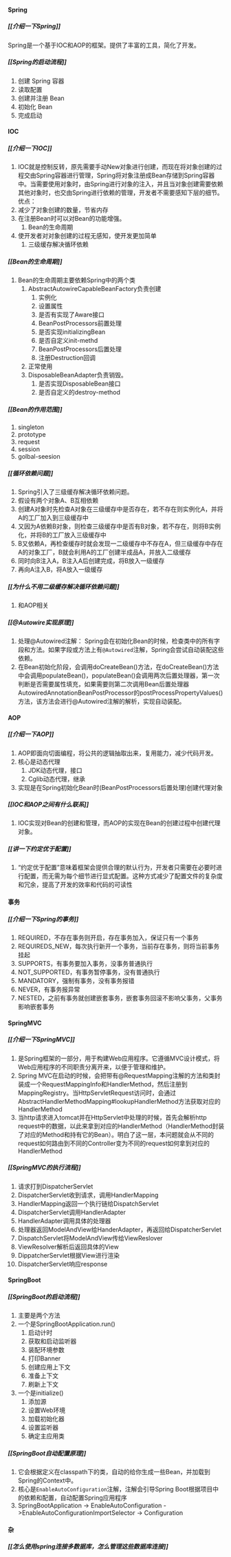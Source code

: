 #### Spring
##### [[介绍一下Spring]]
Spring是一个基于IOC和AOP的框架。提供了丰富的工具，简化了开发。

##### [[Spring的启动流程]]
1. 创建 Spring 容器
2. 读取配置
3. 创建并注册 Bean
4. 初始化 Bean
5. 完成启动

#### IOC
##### [[介绍一下IOC]]
1. IOC就是控制反转，原先需要手动New对象进行创建，而现在将对象创建的过程交由Spring容器进行管理，Spring将对象注册成Bean存储到Spring容器中。当需要使用对象时，由Spring进行对象的注入，并且当对象创建需要依赖其他对象时，也交由Spring进行依赖的管理，开发者不需要感知下层的细节。
优点：
1. 减少了对象创建的数量，节省内存
2. 在注册Bean时可以对Bean的功能增强。
	1. Bean的生命周期
3. 使开发者对对象创建的过程无感知，使开发更加简单
	1. 三级缓存解决循环依赖

##### [[Bean的生命周期]]
1. Bean的生命周期主要依赖Spring中的两个类
	1. AbstractAutowireCapableBeanFactory负责创建
		1. 实例化
		2. 设置属性
		3. 是否有实现了Aware接口
		4. BeanPostProcessors前置处理
		5. 是否实现initializingBean
		6. 是否自定义init-methd
		7. BeanPostProcessors后置处理
		8. 注册Destruction回调
	2. 正常使用
	3. DisposableBeanAdapter负责销毁。
		1. 是否实现DisposableBean接口
		2. 是否自定义的destroy-method

##### [[Bean的作用范围]]
1. singleton
2. prototype
3. request
4. session
5. golbal-seesion

##### [[循环依赖问题]]
1. Spring引入了三级缓存解决循环依赖问题。
2. 假设有两个对象A、B互相依赖
3. 创建A对象时先检查A对象在三级缓存中是否存在，若不存在则实例化A，并将A的工厂加入到三级缓存中
4. 又因为A依赖B对象，则检查三级缓存中是否有B对象，若不存在，则将B实例化，并将B的工厂放入三级缓存中
5. B又依赖A，再检查缓存时就会发现一二级缓存中不存在A，但三级缓存中存在A的对象工厂，B就会利用A的工厂创建半成品A，并放入二级缓存
6. 同时向B注入A，B注入A后创建完成，将B放入一级缓存
7. 再向A注入B，将A放入一级缓存

##### [[为什么不用二级缓存解决循环依赖问题]]
1. 和AOP相关

##### [[@Autowire实现原理]]
1. 处理@Autowired注解： Spring会在初始化Bean的时候，检查类中的所有字段和方法。如果字段或方法上有`@Autowired`注解，Spring会尝试自动装配这些依赖。
2. 在Bean初始化阶段，会调用doCreateBean()方法，在doCreateBean()方法中会调用populateBean()，populateBean()会调用两次后置处理器，第一次判断是否需要属性填充，如果需要则第二次调用Bean后置处理器AutowiredAnnotationBeanPostProcessor的postProcessPropertyValues()方法，该方法会进行@Autowired注解的解析，实现自动装配。
#### AOP
##### [[介绍一下AOP]]
1. AOP即面向切面编程，将公共的逻辑抽取出来，复用能力，减少代码开发。
2. 核心是动态代理
	1. JDK动态代理，接口
	2. Cglib动态代理，继承
3. 实现是在Spring初始化Bean时(BeanPostProcessors后置处理)创建代理对象

##### [[IOC和AOP之间有什么联系]]
1. IOC实现对Bean的创建和管理，而AOP的实现在Bean的创建过程中创建代理对象。

##### [[讲一下约定优于配置]]
1. “约定优于配置”意味着框架会提供合理的默认行为，开发者只需要在必要时进行配置，而无需为每个细节进行显式配置。这种方式减少了配置文件的复杂度和冗余，提高了开发的效率和代码的可读性

#### 事务
##### [[介绍一下Spring的事务]]
1. REQUIRED，不存在事务则开启，存在事务加入，保证只有一个事务
2. REQUIREDS_NEW，每次执行新开一个事务，当前存在事务，则将当前事务挂起
3. SUPPORTS，有事务要加入事务，没事务普通执行
4. NOT_SUPPORTED，有事务暂停事务，没有普通执行
5. MANDATORY，强制有事务，没有事务报错
6. NEVER，有事务报异常
7. NESTED，之前有事务就创建嵌套事务，嵌套事务回滚不影响父事务，父事务影响嵌套事务



#### SpringMVC
#####  [[介绍一下SpringMVC]]
1. 是Spring框架的一部分，用于构建Web应用程序。它遵循MVC设计模式，将Web应用程序的不同职责分离开来，以便于管理和维护。
2. Spring MVC在启动的时候，会把带有@RequestMapping注解的方法和类封装成一个RequestMappingInfo和HandlerMethod，然后注册到MappingRegistry。当HttpServletRequest访问时，会通过AbstractHandlerMethodMapping#lookupHandlerMethod方法获取对应的HandlerMethod
3. 当http请求进入tomcat并在HttpServlet中处理的时候，首先会解析http request中的数据，以此来拿到对应的HandlerMethod（HandlerMethod封装了对应的Method和持有它的Bean）。明白了这一层，本问题就会从不同的request如何路由到不同的Controller变为不同的request如何拿到对应的HandlerMethod

##### [[SpringMVC的执行流程]]
1. 请求打到DispatcherServlet
2. DispatcherServlet收到请求，调用HandlerMapping
3. HandlerMapping返回一个执行链给DispatchServlet
4. DispatcherServlet调用HandlerAdapter
5. HandlerAdapter调用具体的处理器
6. 处理器返回ModelAndView给HanderAdapter，再返回给DispatcherServlet
7. DispatchServlet将ModelAndView传给ViewReslover
8. ViewResolver解析后返回具体的View
9. DippatcherServlet根据View进行渲染
10. DispatcherServlet响应response
#### SpringBoot
#####  [[SpringBoot的启动流程]]
1. 主要是两个方法
2. 一个是SpringBootApplication.run()
	1. 启动计时
	2. 获取和启动监听器
	3. 装配环境参数
	4. 打印Banner
	5. 创建应用上下文
	6. 准备上下文
	7. 刷新上下文
3. 一个是initialize()
	1. 添加源
	2. 设置Web环境
	3. 加载初始化器
	4. 设置监听器
	5. 确定主应用类

##### [[SpringBoot自动配置原理]]
1. 它会根据定义在classpath下的类，自动的给你生成一些Bean，并加载到Spring的Context中。
2. 核心是`EnableAutoConfiguration`注解，注解会引导Spring Boot根据项目中的依赖和配置，自动配置Spring应用程序
3. SpringBootApplication -> EnableAutoConfiguration ->EnableAutoConfigurationImportSelector -> Configuration
#### 杂
##### [[怎么使用spring连接多数据库，怎么管理这些数据库连接]]